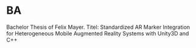 # BA
Bachelor Thesis of Felix Mayer. Titel: Standardized AR Marker Integration for Heterogeneous Mobile Augmented Reality Systems with Unity3D and C++

